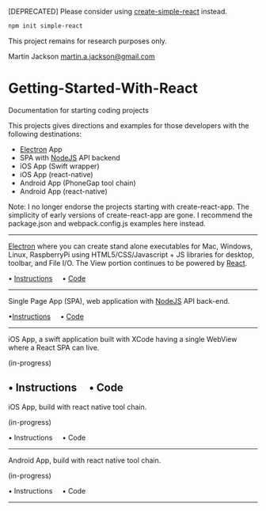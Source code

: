 [DEPRECATED]
Please consider using [create-simple-react](https://www.npmjs.com/package/simple-react-app) instead.

```bash
npm init simple-react
```

This project remains for research purposes only.

Martin Jackson <martin.a.jackson@gmail.com>

# Getting-Started-With-React
Documentation for starting coding projects

This projects gives directions and examples for those developers with the following destinations:
- [Electron] App
- SPA with [NodeJS] API backend
- iOS App (Swift wrapper)
- iOS App (react-native)
- Android App (PhoneGap tool chain)
- Android App (react-native)

Note: I no longer endorse the projects starting with create-react-app. The simplicity of early versions of create-react-app are gone.  I recommend the package.json and webpack.config.js examples here instead.

-----------------------------

[Electron] where you can create stand alone executables for Mac, Windows, Linux, RaspberryPi using HTML5/CSS/Javascript + JS libraries for desktop, toolbar, and File I/O.  The View portion continues to be powered by [React].

&bull; [Instructions](Add-Electron.md) &nbsp;&nbsp;&nbsp; &bull; [Code](electron-example)

-----------------------------

Single Page App (SPA), web application with [NodeJS] API back-end.

&bull;[Instructions](Add-Node-Server-API.md) &nbsp;&nbsp;&nbsp; &bull; [Code](node-example)

-----------------------------

iOS App, a swift application built with XCode having a single WebView where a React SPA can live.

(in-progress)

&bull; Instructions &nbsp;&nbsp;&nbsp; &bull; Code
-----------------------------

iOS App, build with react native tool chain.

(in-progress)

&bull; Instructions &nbsp;&nbsp;&nbsp; &bull; Code

-----------------------------

Android App, build with react native tool chain.

(in-progress)

&bull; Instructions &nbsp;&nbsp;&nbsp; &bull; Code

-----------------------------



[React]: https://facebook.github.io/react/
[Electron]: http://electron.atom.io/
[NodeJS]: https://nodejs.org/
